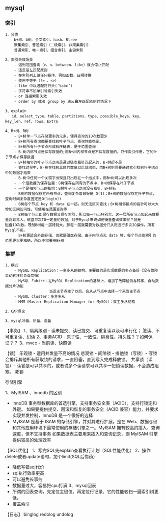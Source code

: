 ## mysql



### 索引

```
1、分类
	b+树、b树、全文索引、hash、Rtree
	聚集索引、普通索引（二级索引、非聚集索引）
	普通索引、唯一索引、组合索引、主键索引
	
2、索引失效场景
    - 遇到范围查询（>、<、between、like）就会停止匹配
    - 违反最左匹配原则
    - 在索引列上做任何操作，例如函数、日期转换
    - 使用不等于（!= 、<>）
    - like 中以通配符开头(’%abc’)
    - 字符串不加单引号索引失效
    - or 连接索引失效
    - order by 或者 group by 违反最左匹配原则的情况下

3、explain
   id、select_type、table、partitions、type、possible_keys、key、key_len、ref、rows、Extra

4、B+树、B树
    - B+树单一节点存储更多的元素，使得查询的IO次数更少
    - B+树所有查询都要查找到叶子节点，查询性能稳定。
    - B+树所有叶子节点形成有序链表，便于范围查询
    - B-树内部节点是保存数据的;而B+树内部节点是不保存数据的，只作索引作用，它的叶子节点才保存数据
    - B+树相邻的叶子节点之间是通过链表指针连起来的，B-树却不是
    - 查找过程中，B-树在找到具体的数值以后就结束，而B+树则需要通过索引找到叶子结点中的数据才结束
    - B-树中任何一个关键字出现且只出现在一个结点中，而B+树可以出现多次
    - 一个是数据的保存位置：B树保存在所有的节点中，B+树保存在叶子节点
    - 一个是相邻节点的指向：B树叶子节点之间没有指针，B+树有
    - B树的数据保存在所有节点，查询复杂度最好是 O(1)；B+树的数据保存在叶子节点，查询时间复杂度固定是O(log(n))
    - B树每个节点 key 和 data 在一起，则无法区间查找；B+树相邻接点的指针可以大大增加区间访问性，可使用在范围查询等
    - B树每个节点即保存数据又保存索引，所以每一节点特别大，这一层所有节点加起来数据量将非常大。磁盘每次IO一定量的数据，对于Mysql来说如何衡量查询效率呢？就是		磁盘IO次数。既然B树每一层特别大，那每一层就需要对数据分开从而进行多次IO操作。所有Mysql不用。
      B+树更适合外部存储，也就是磁盘存储。由于内节点无 data 域，每个节点能索引的范围更大更精确，所以不需要用B+树
```



### 集群

```
1、模式 
	- MySQL Replication：一主多从的结构，主要目的是实现数据的多点备份（没有故障自动转移和负载均衡）
	- MySQL Fabirc：在MySQL Replication的基础上，增加了故障检测与转移，自动数据分片功能
					当该主节点挂了以后，会从从节点中选择一个来当主节点
	- MySQL Cluster：多主多从
	- MMM（Master Replication Manager for MySQL）：双主多从结构

2、CAP理论

3、mysql冷备、热备、温备
```



【事务】
1、隔离级别 - 读未提交、读已提交、可重复读以及可串行化； 脏读、不可重复读、幻读
2、事务ACID - 原子性、一致性、隔离性、持久性？？如何保证？？
3、mvcc - 当前读、快照读


【锁】
乐观锁 -  适用并发量不高的情况
悲观锁 - 
间隙锁 - 
排他锁（写锁）- 写锁会排斥其他所有获取锁的请求，一直阻塞，直到写入完成释放锁。
共享锁（读锁）- 读锁是可以共享的，或者说多个读请求可以共享一把锁读数据，不会造成阻塞。
死锁 



存储引擎

1、MyISAM 、innodb 的区别
- InnoDB 事务型数据库的首选引擎，支持事务安全表（ACID），支持行锁定和外键。
  如果要提供提交、回滚和恢复的事务安全（ACID 兼容）能力，并要求实现并发控制，InnoDB 是一个很好的选择
- MyISAM 是基于 ISAM 的存储引擎，并对其进行扩展，是在 Web、数据仓储和其他应用环境下最常使用的存储引擎之一。MyISAM 拥有较高的插入、查询速度，但不支持事务
  如果数据表主要用来插入和查询记录，则 MyISAM 引擎提供较高的处理效率


【SQL优化】
1、写完SQL先explain查看执行计划（SQL性能优化）
2、操作delete或者update语句，加个limit(SQL后悔药）
- 降低写错sql代价
- sql执行效率更高
- 可以避免长事务
- 数据量过大，容易把cpu打满
3、mysql回表
- 所谓的回表查询，先定位主键值，再定位行记录，它的性能较扫一遍索引树更低。
- 覆盖索引

【日志】
binglog
redolog
undolog





